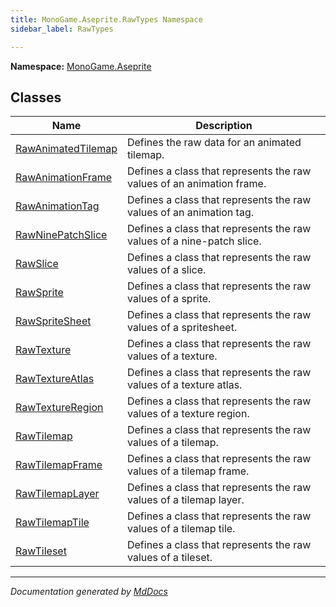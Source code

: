 ```yaml
---
title: MonoGame.Aseprite.RawTypes Namespace
sidebar_label: RawTypes

---
```


**Namespace:** [MonoGame.Aseprite](../)  

## Classes

| Name                                              | Description                                                            |
| ------------------------------------------------- | ---------------------------------------------------------------------- |
| [RawAnimatedTilemap](RawAnimatedTilemap/) | Defines the raw data for an animated tilemap.                          |
| [RawAnimationFrame](RawAnimationFrame/)   | Defines a class that represents the raw values of an animation frame.  |
| [RawAnimationTag](RawAnimationTag/)       | Defines a class that represents the raw values of an animation tag.    |
| [RawNinePatchSlice](RawNinePatchSlice/)   | Defines a class that represents the raw values of a nine\-patch slice. |
| [RawSlice](RawSlice/)                     | Defines a class that represents the raw values of a slice.             |
| [RawSprite](RawSprite/)                   | Defines a class that represents the raw values of a sprite.            |
| [RawSpriteSheet](RawSpriteSheet/)         | Defines a class that represents the raw values of a spritesheet.       |
| [RawTexture](RawTexture/)                 | Defines a class that represents the raw values of a texture.           |
| [RawTextureAtlas](RawTextureAtlas/)       | Defines a class that represents the raw values of a texture atlas.     |
| [RawTextureRegion](RawTextureRegion/)     | Defines a class that represents the raw values of a texture region.    |
| [RawTilemap](RawTilemap/)                 | Defines a class that represents the raw values of a tilemap.           |
| [RawTilemapFrame](RawTilemapFrame/)       | Defines a class that represents the raw values of a tilemap frame.     |
| [RawTilemapLayer](RawTilemapLayer/)       | Defines a class that represents the raw values of a tilemap layer.     |
| [RawTilemapTile](RawTilemapTile/)         | Defines a class that represents the raw values of a tilemap tile.      |
| [RawTileset](RawTileset/)                 | Defines a class that represents the raw values of a tileset.           |

___

*Documentation generated by [MdDocs](https://github.com/ap0llo/mddocs)*
